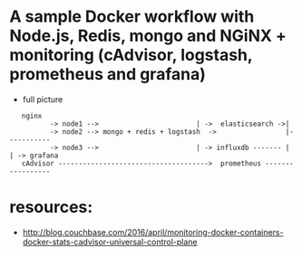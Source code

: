 # A sample Docker workflow with Node.js, Redis, mongo and NGiNX + monitoring (cAdvisor, logstash, prometheus and grafana)

* full picture
```
   nginx
          -> node1 -->                        | ->  elasticsearch ->|
          -> node2 --> mongo + redis + logstash  ->                 |----------- 
          -> node3 -->                        | -> influxdb ------- |           | -> grafana   
   cAdvisor ------------------------------------->  prometheus -----------------
```

# resources:
 * http://blog.couchbase.com/2016/april/monitoring-docker-containers-docker-stats-cadvisor-universal-control-plane
